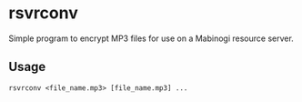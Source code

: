 rsvrconv
==============================

Simple program to encrypt MP3 files for use on a Mabinogi resource server.

Usage
------------------------------
`rsvrconv <file_name.mp3> [file_name.mp3] ...`
